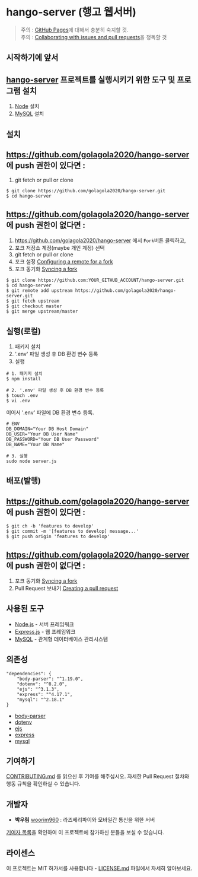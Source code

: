 # hango-server (행고 웹서버)
> 주의 : [GitHub Pages](https://pages.github.com/)에 대해서 충분히 숙지할 것.  
주의 : [Collaborating with issues and pull requests](https://docs.github.com/en/github/collaborating-with-issues-and-pull-requests)을 정독할 것

## 시작하기에 앞서

[hango-server](https://github.com/golagola2020/hango-server) 프로젝트를 실행시키기 위한 도구 및 프로그램 설치  
---
   1. [Node](https://nodejs.org/ko/download/) 설치
   2. [MySQL](https://dev.mysql.com/downloads/installer/) 설치

## 설치

https://github.com/golagola2020/hango-server 에 push 권한이 있다면 :  
---
   1. git fetch or pull or clone
```
$ git clone https://github.com/golagola2020/hango-server.git
$ cd hango-server
```

https://github.com/golagola2020/hango-server 에 push 권한이 없다면 :  
---
   1. https://github.com/golagola2020/hango-server 에서 ```Fork```버튼 클릭하고,
   2. 포크 저장소 계정(maybe 개인 계정) 선택
   3. git fetch or pull or clone
   4. 포크 설정 [Configuring a remote for a fork](https://docs.github.com/en/github/collaborating-with-issues-and-pull-requests/configuring-a-remote-for-a-fork)
   5. 포크 동기화 [Syncing a fork](https://docs.github.com/en/github/collaborating-with-issues-and-pull-requests/syncing-a-fork)
```
$ git clone https://github.com:YOUR_GITHUB_ACCOUNT/hango-server.git
$ cd hango-server
$ git remote add upstream https://github.com/golagola2020/hango-server.git
$ git fetch upstream
$ git checkout master
$ git merge upstream/master
```

## 실행(로컬)

   1. 패키지 설치
   2. '.env' 파일 생성 후 DB 환경 변수 등록
   3. 실행
```
# 1. 패키지 설치
$ npm install

# 2. '.env' 파일 생성 후 DB 환경 변수 등록
$ touch .env
$ vi .env
```
이어서 '.env' 파일에 DB 환경 변수 등록.
```
# ENV
DB_DOMAIN="Your DB Host Domain"
DB_USER="Your DB User Name"
DB_PASSWORD="Your DB User Password"
DB_NAME="Your DB Name"
```
```
# 3. 실행
sudo node server.js
```

## 배포(발행)

https://github.com/golagola2020/hango-server 에 push 권한이 있다면 :  
---
```
$ git ch -b 'features to develop'
$ git commit -m '[features to develop] message...'
$ git push origin 'features to develop'
```

https://github.com/golagola2020/hango-server 에 push 권한이 없다면 :  
---
   1. 포크 동기화 [Syncing a fork](https://docs.github.com/en/github/collaborating-with-issues-and-pull-requests/syncing-a-fork)
   2. Pull Request 보내기 [Creating a pull request](https://docs.github.com/en/github/collaborating-with-issues-and-pull-requests/creating-a-pull-request)

## 사용된 도구

* [Node.js](https://nodejs.org/ko/about/) - 서버 프레임워크
* [Express.js](https://expressjs.com/ko/) - 웹 프레임워크
* [MySQL](https://www.mysql.com/about/) - 관계형 데이터베이스 관리시스템

## 의존성

```
"dependencies": {
    "body-parser": "^1.19.0",
    "dotenv": "^8.2.0",
    "ejs": "^3.1.3",
    "express": "^4.17.1",
    "mysql": "^2.18.1"
}
```
* [body-parser](https://github.com/expressjs/body-parser#readme)
* [dotenv](https://github.com/motdotla/dotenv#readme)
* [ejs](https://github.com/mde/ejs)
* [express](https://github.com/expressjs/express)
* [mysql](https://github.com/mysql)


## 기여하기

[CONTRIBUTING.md](https://gist.github.com/PurpleBooth/b24679402957c63ec426) 를 읽으신 후 기여를 해주십시오. 자세한 Pull Request 절차와 행동 규칙을 확인하실 수 있습니다.

## 개발자

  - **박우림** [woorim960](https://github.com/woorim960) : 라즈베리파이와 모바일간 통신을 위한 서버


[기여자 목록](https://github.com/golagola2020/hango-server/graphs/contributors)을 확인하여 이 프로젝트에 참가하신 분들을 보실 수 있습니다.

## 라이센스

이 프로젝트는 MIT 허가서를 사용합니다 - [LICENSE.md](LICENSE.md) 파일에서 자세히 알아보세요.


